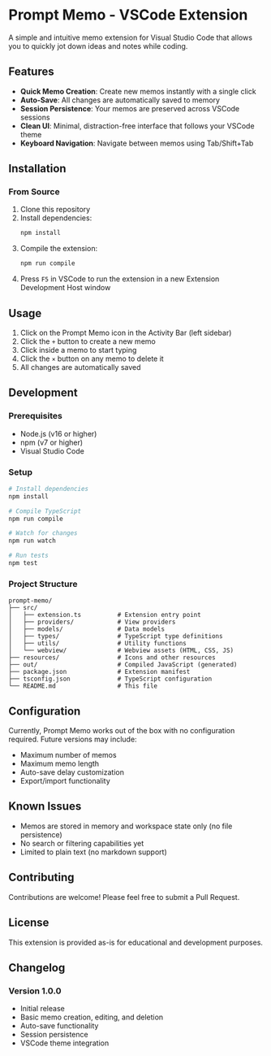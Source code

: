 # Prompt Memo - VSCode Extension

A simple and intuitive memo extension for Visual Studio Code that allows you to quickly jot down ideas and notes while coding.

## Features

- **Quick Memo Creation**: Create new memos instantly with a single click
- **Auto-Save**: All changes are automatically saved to memory
- **Session Persistence**: Your memos are preserved across VSCode sessions
- **Clean UI**: Minimal, distraction-free interface that follows your VSCode theme
- **Keyboard Navigation**: Navigate between memos using Tab/Shift+Tab

## Installation

### From Source

1. Clone this repository
2. Install dependencies:
   ```bash
   npm install
   ```
3. Compile the extension:
   ```bash
   npm run compile
   ```
4. Press `F5` in VSCode to run the extension in a new Extension Development Host window

## Usage

1. Click on the Prompt Memo icon in the Activity Bar (left sidebar)
2. Click the `+` button to create a new memo
3. Click inside a memo to start typing
4. Click the `×` button on any memo to delete it
5. All changes are automatically saved

## Development

### Prerequisites

- Node.js (v16 or higher)
- npm (v7 or higher)
- Visual Studio Code

### Setup

```bash
# Install dependencies
npm install

# Compile TypeScript
npm run compile

# Watch for changes
npm run watch

# Run tests
npm test
```

### Project Structure

```
prompt-memo/
├── src/
│   ├── extension.ts          # Extension entry point
│   ├── providers/            # View providers
│   ├── models/               # Data models
│   ├── types/                # TypeScript type definitions
│   ├── utils/                # Utility functions
│   └── webview/              # Webview assets (HTML, CSS, JS)
├── resources/                # Icons and other resources
├── out/                      # Compiled JavaScript (generated)
├── package.json              # Extension manifest
├── tsconfig.json             # TypeScript configuration
└── README.md                 # This file
```

## Configuration

Currently, Prompt Memo works out of the box with no configuration required. Future versions may include:

- Maximum number of memos
- Maximum memo length
- Auto-save delay customization
- Export/import functionality

## Known Issues

- Memos are stored in memory and workspace state only (no file persistence)
- No search or filtering capabilities yet
- Limited to plain text (no markdown support)

## Contributing

Contributions are welcome! Please feel free to submit a Pull Request.

## License

This extension is provided as-is for educational and development purposes.

## Changelog

### Version 1.0.0
- Initial release
- Basic memo creation, editing, and deletion
- Auto-save functionality
- Session persistence
- VSCode theme integration
